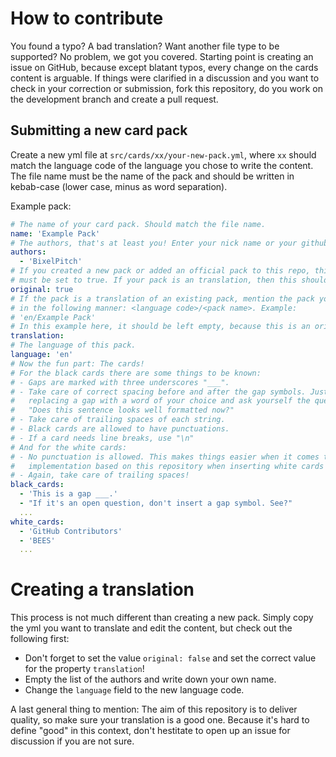# How to contribute
You found a typo? A bad translation? Want another file type to be supported? No problem, we got you covered.
Starting point is creating an issue on GitHub, because except blatant typos, every change on the cards content
is arguable. If things were clarified in a discussion and you want to check in your correction or submission,
fork this repository, do you work on the development branch and create a pull request.

## Submitting a new card pack
Create a new yml file at ````src/cards/xx/your-new-pack.yml````, where ````xx```` should match the language 
code of the language you chose to write the content. The file name must be the name of the pack and should 
be written in kebab-case (lower case, minus as word separation).

Example pack:
````yml
# The name of your card pack. Should match the file name.
name: 'Example Pack'
# The authors, that's at least you! Enter your nick name or your github user name.
authors:
  - 'BixelPitch'
# If you created a new pack or added an official pack to this repo, this property
# must be set to true. If your pack is an translation, then this should be false.
original: true
# If the pack is a translation of an existing pack, mention the pack you translated
# in the following manner: <language code>/<pack name>. Example:
# 'en/Example Pack'
# In this example here, it should be left empty, because this is an original pack.
translation:
# The language of this pack.
language: 'en'
# Now the fun part: The cards!
# For the black cards there are some things to be known:
# - Gaps are marked with three underscores "___".
# - Take care of correct spacing before and after the gap symbols. Just imagine
#   replacing a gap with a word of your choice and ask yourself the question:
#   "Does this sentence looks well formatted now?" 
# - Take care of trailing spaces of each string.
# - Black cards are allowed to have punctuations.
# - If a card needs line breaks, use "\n"
# And for the white cards:
# - No punctuation is allowed. This makes things easier when it comes to an real
#   implementation based on this repository when inserting white cards into black ones.
# - Again, take care of trailing spaces!
black_cards:
  - 'This is a gap ___.'
  - "If it's an open question, don't insert a gap symbol. See?"
  ...
white_cards:
  - 'GitHub Contributors'
  - 'BEES'  
  ...
````

# Creating a translation
This process is not much different than creating a new pack. Simply copy the yml
you want to translate and edit the content, but check out the following first:
* Don't forget to set the value ````original: false```` and set the correct value
for the property ````translation````!
* Empty the list of the authors and write down your own name.
* Change the ````language```` field to the new language code.

A last general thing to mention: The aim of this repository is to deliver quality,
so make sure your translation is a good one. Because it's hard to define "good" in
this context, don't hestitate to open up an issue for discussion if you are not sure.